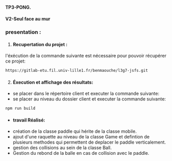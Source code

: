 #### TP3-PONG.
#### V2-Seul face au mur

### presentation :

 1. #### Recupertation du projet :
 l'éxécution de la commande suivante est nécessaire pour pouvoir récupérer ce projet:
 ```bash
https://gitlab-etu.fil.univ-lille1.fr/benmaouche/l3g7-jsfs.git
```
2. #### Éxecution et affichage des résultats:
- se placer dans le répertoire client et executer la commande suivante:
- se placer au niveau du dossier client et executer la commande suivante:
 ```bash
npm run build
```
- #### travail Réalisé:
- création de la classe paddle qui hérite de la classe mobile.
- ajout d'une raquette au niveau de la classe Game et defintion de plusieurs methodes qui permettent de deplacer le paddle verticalement.
- gestion des collisions au sein de la classe Ball.
- Gestion du rebond de la balle en cas de collision avec le paddle.

 
 